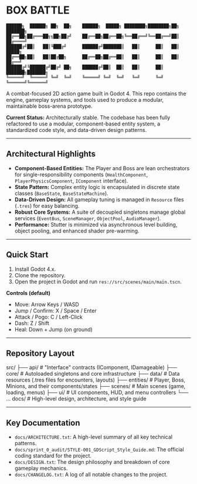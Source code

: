 # BOX BATTLE

```
██████╗  ██████╗ ██╗  ██╗    ██████╗  █████╗ ████████╗████████╗██╗     ███████╗
██╔══██╗██╔═══██╗╗██╗██╔╝    ██╔══██╗██╔══██╗╚══██╔══╝╚══██╔══╝██║     ██╔════╝
██████╔╝██║   ██║╚███╔╝      ██████╔╝███████║   ██║      ██║   ██║     █████╗  
██╔══██╗██║   ██║██╔██╗      ██╔══██╗██╔══██║   ██║      ██║   ██║     ██╔══╝  
██████╔╝╚██████╔╝██╔╝ ██╗    ██████╔╝██║  ██║   ██║      ██║   ███████╗███████╗
╚═════╝  ╚═════╝ ╚═╝  ╚═╝    ╚═════╝ ╚═╝  ╚═╝   ╚═╝      ╚═╝   ╚══════╝╚══════╝
```


A combat-focused 2D action game built in Godot 4. This repo contains the engine, gameplay systems, and tools used to produce a modular, maintainable boss-arena prototype.

**Current Status:** Architecturally stable. The codebase has been fully refactored to use a modular, component-based entity system, a standardized code style, and data-driven design patterns.

---

## Architectural Highlights
- **Component-Based Entities:** The Player and Boss are lean orchestrators for single-responsibility components (`HealthComponent`, `PlayerPhysicsComponent`, `IComponent` interface).
- **State Pattern:** Complex entity logic is encapsulated in discrete state classes (`BaseState`, `BaseStateMachine`).
- **Data-Driven Design:** All gameplay tuning is managed in `Resource` files (`.tres`) for easy balancing.
- **Robust Core Systems:** A suite of decoupled singletons manage global services (`EventBus`, `SceneManager`, `ObjectPool`, `AudioManager`).
- **Performance:** Stutter is minimized via asynchronous level building, object pooling, and enhanced shader pre-warming.

---

## Quick Start
1.  Install Godot 4.x.
2.  Clone the repository.
3.  Open the project in Godot and run `res://src/scenes/main/main.tscn`.

**Controls (default)**
-   Move: Arrow Keys / WASD
-   Jump / Confirm: X / Space / Enter
-   Attack / Pogo: C / Left-Click
-   Dash: Z / Shift
-   Heal: Down + Jump (on ground)

---

## Repository Layout

src/
├── api/ # "Interface" contracts (IComponent, IDamageable)
├── core/ # Autoloaded singletons and core infrastructure
├── data/ # Data resources (.tres files for encounters, layouts)
├── entities/ # Player, Boss, Minions, and their components/states
├── scenes/ # Main scenes (game, loading, menus)
├── ui/ # UI components, HUD, and menu controllers
└── ...
docs/ # High-level design, architecture, and style guide


---

## Key Documentation
-   `docs/ARCHITECTURE.txt`: A high-level summary of all key technical patterns.
-   `docs/sprint_0_audit/STYLE-001_GDScript_Style_Guide.md`: The official coding standard for the project.
-   `docs/DESIGN.txt`: The design philosophy and breakdown of core gameplay mechanics.
-   `docs/CHANGELOG.txt`: A log of all notable changes to the project.